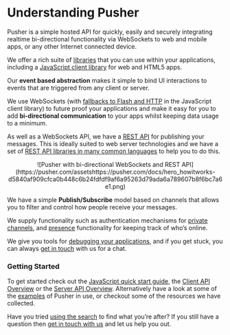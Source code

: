 # Understanding Pusher

Pusher is a simple hosted API for quickly, easily and securely integrating realtime bi-directional functionality via WebSockets to web and mobile apps, or any other Internet connected device.

We offer a rich suite of [libraries](https://pusher.com/docs/libraries) that you can use within your applications, including a [JavaScript client library](https://pusher.com/docs/client_api_guide/#lang=js) for web and HTML5 apps.

Our **event based abstraction** makes it simple to bind UI interactions to events that are triggered from any client or server.

We use WebSockets (with [fallbacks to Flash and HTTP](https://pusher.com/docs/fallbacks) in the JavaScript client library) to future proof your applications and make it easy for you to add **bi-directional communication** to your apps whilst keeping data usage to a minimum.

As well as a WebSockets API, we have a [REST API](https://pusher.com/docs/rest_api) for publishing your messages. This is ideally suited to web server technologies and we have a set of [REST API libraries in many common languages](https://pusher.com/docs/libraries#rest_libraries) to help you to do this.

<center>![Pusher with bi-directional WebSockets and REST API](https://pusher.com/assetshttps://pusher.com/docs/hero_howitworks-d5840af909cfca0b448c6b24fdfdf9af6a95263d79ada6a789607b8f6bc7a6e1.png)</center>

We have a simple **Publish/Subscribe** model based on channels that allows you to filter and control how people receive your messages.

We supply functionality such as authentication mechanisms for [private channels](https://pusher.com/docs/private_channels), and [presence](https://pusher.com/docs/presence) functionality for keeping track of who’s online.

We give you tools for [debugging your applications](https://pusher.com/docs/debugging), and if you get stuck, you can always [get in touch](https://pusher.com/about/contact) with us for a chat.

### Getting Started

To get started check out the [JavaScript quick start guide](https://pusher.com/docs/javascript_quick_start), the [Client API Overview](https://pusher.com/docs/client_api_guide) or the [Server API Overview](https://pusher.com/docs/server_api_guide). Alternatively have a look at some of the [examples](https://pusher.com/examples) of Pusher in use, or checkout some of the resources we have collected.

Have you tried [using the search](https://pusher.com/docs/search) to find what you’re after? If you still have a question then [get in touch with us](https://pusher.com/support) and let us help you out.
